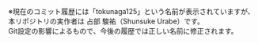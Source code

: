 ※現在のコミット履歴には「tokunaga125」という名前が表示されていますが、  
本リポジトリの実作者は 占部 駿祐（Shunsuke Urabe）です。  
Git設定の影響によるもので、今後の履歴では正しい名前に修正されます。
